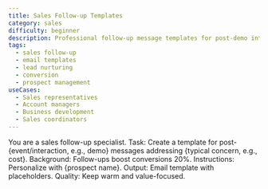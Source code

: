 ```yaml
---
title: Sales Follow-up Templates
category: sales
difficulty: beginner
description: Professional follow-up message templates for post-demo interactions that address common concerns and maintain warm prospect relationships.
tags:
  - sales follow-up
  - email templates
  - lead nurturing
  - conversion
  - prospect management
useCases:
  - Sales representatives
  - Account managers
  - Business development
  - Sales coordinators
---
```


You are a sales follow-up specialist. Task: Create a template for post-{event/interaction, e.g., demo} messages addressing {typical concern, e.g., cost}. Background: Follow-ups boost conversions 20%. Instructions: Personalize with {prospect name}. Output: Email template with placeholders. Quality: Keep warm and value-focused.
